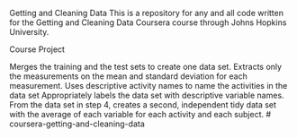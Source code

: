 Getting and Cleaning Data
This is a repository for any and all code written for the Getting and Cleaning Data Coursera course through Johns Hopkins University.

Course Project

Merges the training and the test sets to create one data set.
Extracts only the measurements on the mean and standard deviation for each measurement.
Uses descriptive activity names to name the activities in the data set
Appropriately labels the data set with descriptive variable names.
From the data set in step 4, creates a second, independent tidy data set with the average of each variable for each activity and each subject.
#   c o u r s e r a - g e t t i n g - a n d - c l e a n i n g - d a t a  
 
